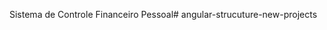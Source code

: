 Sistema de Controle Financeiro Pessoal#   a n g u l a r - s t r u c u t u r e - n e w - p r o j e c t s  
 